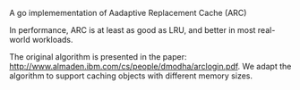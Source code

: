 A go implemementation of Aadaptive Replacement Cache (ARC)

In performance, ARC is at least as good as LRU, and better in most real-world workloads.

The original algorithm is presented in the paper: http://www.almaden.ibm.com/cs/people/dmodha/arclogin.pdf. We adapt the algorithm to support caching objects with different memory sizes.
